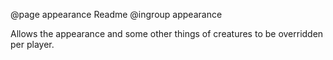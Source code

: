 @page appearance Readme
@ingroup appearance

Allows the appearance and some other things of creatures to be overridden per player.

